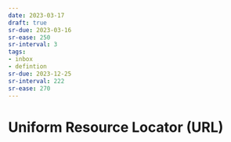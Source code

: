 ```yaml
---
date: 2023-03-17
draft: true
sr-due: 2023-03-16
sr-ease: 250
sr-interval: 3
tags:
- inbox
- defintion
sr-due: 2023-12-25
sr-interval: 222
sr-ease: 270
---
```


# Uniform Resource Locator (URL)